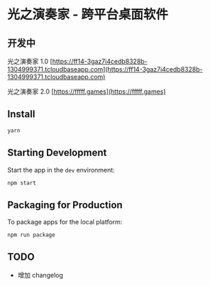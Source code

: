 # 光之演奏家 - 跨平台桌面软件

## 开发中

光之演奏家 1.0 [https://ff14-3gaz7i4cedb8328b-1304999371.tcloudbaseapp.com](https://ff14-3gaz7i4cedb8328b-1304999371.tcloudbaseapp.com)

光之演奏家 2.0 [https://fffff.games](https://fffff.games)

## Install

```bash
yarn
```

## Starting Development

Start the app in the `dev` environment:

```bash
npm start
```

## Packaging for Production

To package apps for the local platform:

```bash
npm run package
```

## TODO

- 增加 changelog
